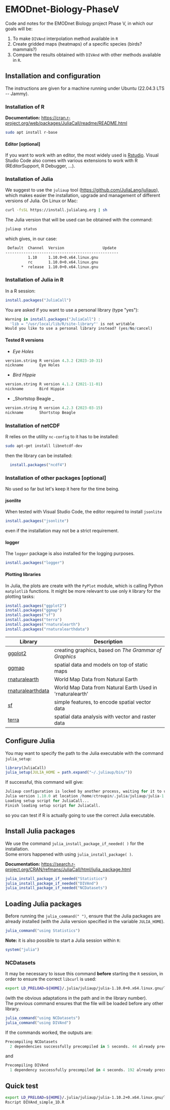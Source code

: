 # EMODnet-Biology-PhaseV

Code and notes for the EMODnet Biology project Phase V, in which our goals will be:
1. To make `DIVAnd` interpolation method available in `R`
2. Create gridded maps (heatmaps) of a specific species (birds? mammals?) 
3. Compare the results obtained with `DIVAnd` with other methods available in `R`. 

## Installation and configuration 

The instructions are given for a machine running under Ubuntu (22.04.3 LTS -- Jammy).

### Installation of R

__Documentation:__ https://cran.r-project.org/web/packages/JuliaCall/readme/README.html

```bash
sudo apt install r-base
```

#### Editor [optional]

If you want to work with an editor, the most widely used is [Rstudio](https://posit.co/download/rstudio-desktop/). Visual Studio Code also comes with various extensions to work with R (REditorSupport, R Debugger, ...). 

### Installation of Julia

We suggest to use the `juliaup` tool (https://github.com/JuliaLang/juliaup), which makes easier the installation, upgrade and management of different versions of Julia. On Linux or Mac:
```bash
curl -fsSL https://install.julialang.org | sh
```
The Julia version that will be used can be obtained with the command:
```bash
juliaup status
```
which gives, in our case:
```bash
 Default  Channel  Version                 Update 
--------------------------------------------------
          1.10     1.10.0+0.x64.linux.gnu         
          rc       1.10.0+0.x64.linux.gnu         
       *  release  1.10.0+0.x64.linux.gnu 
```

### Installation of Julia in R

In a R session:
```R
install.packages("JuliaCall")
```

You are asked if you want to use a personal library (type "yes"):
```R
Warning in install.packages("JuliaCall") :
  'lib = "/usr/local/lib/R/site-library"' is not writable
Would you like to use a personal library instead? (yes/No/cancel) 
```

#### Tested R versions

* _Eye Holes_
```R                         
version.string R version 4.3.2 (2023-10-31)
nickname       Eye Holes
```
* _Bird Hippie_
```R
version.string R version 4.1.2 (2021-11-01)
nickname       Bird Hippie    
```
* _Shortstop Beagle _
```R
version.string R version 4.2.3 (2023-03-15)
nickname       Shortstop Beagle  
```

### Installation of netCDF 

R relies on the utility `nc-config` to it has to be installed:
```bash
sudo apt-get install libnetcdf-dev
```
then the library can be installed:
```R
  install.packages("ncdf4")
```

### Installation of other packages [optional]

No used so far but let's keep it here for the time being.

#### jsonlite
When tested with Visual Studio Code, the editor required to install `jsonlite`
```R
install.packages("jsonlite")
```
even if the installation may not be a strict requirement.

#### logger 
The `logger` package is also installed for the logging purposes.
```R
install.packages("logger")
```

#### Plotting libraries

In Julia, the plots are create with the `PyPlot` module, which is calling Python `matplotlib` functions. It might be more relevant to use only `R` library for the plotting tasks:

```R
install.packages("ggplot2")
install.packages("ggmap")
install.packages("sf")
install.packages("terra")
install.packages("rnaturalearth")
install.packages("rnaturalearthdata")
```

| Library  | Description |
| ------------- | ------------- |
| [ggplot2](https://cran.r-project.org/web/packages/ggplot2/index.html)  | creating graphics, based on _The Grammar of Graphics_  |
| [ggmap](https://cran.r-project.org/web/packages/ggmap/index.html)  | spatial data and models on top of static maps |
| [rnaturalearth](https://cran.r-project.org/web/packages/rnaturalearth/index.html)  | World Map Data from Natural Earth |
| [rnaturalearthdata](https://cran.r-project.org/web/packages/rnaturalearthdata/index.html) | World Map Data from Natural Earth Used in 'rnaturalearth' |
| [sf](https://cran.r-project.org/web/packages/sf/index.html)  | simple features, to encode spatial vector data  |
| [terra](https://cran.r-project.org/web/packages/terra/index.html)  | spatial data analysis with vector and raster data |
  

## Configure Julia

You may want to specify the path to the Julia executable with the command `julia_setup`:
```R
library(JuliaCall)
julia_setup(JULIA_HOME = path.expand("~/.juliaup/bin/"))
```
If successful, this command will give:
```R
Juliaup configuration is locked by another process, waiting for it to unlock.
Julia version 1.10.0 at location /home/ctroupin/.julia/juliaup/julia-1.10.0+0.x64.linux.gnu/bin will be used.
Loading setup script for JuliaCall...
Finish loading setup script for JuliaCall.
```
so you can test if R is actually going to use the correct Julia executable.      

## Install Julia packages

We use the command `julia_install_package_if_needed( )` for the installation.      
Some errors happened with using `julia_install_package( )`.

__Documentation:__ https://search.r-project.org/CRAN/refmans/JuliaCall/html/julia_package.html

```R
julia_install_package_if_needed("Statistics")
julia_install_package_if_needed("DIVAnd")
julia_install_package_if_needed("NCDatasets")
```

## Loading Julia packages

Before running the `julia_command(" ")`, 
ensure that the Julia packages are already installed (with the Julia version specified in the variable `JULIA_HOME`).

```R
julia_command("using Statistics")
```

__Note:__ it is also possible to start a Julia session within `R`:
```R
system("julia")
```

### NCDatasets

It may be necessary to issue this command __before__ starting the `R` session, in order to ensure the correct `libcurl` is used:
```bash
export LD_PRELOAD=${HOME}/.julia/juliaup/julia-1.10.0+0.x64.linux.gnu/lib/julia/libcurl.so.4.8.0
```
(with the obvious adaptations in the path and in the library number).    
The previous command ensures that the file will be loaded before any other library.

```R
julia_command("using NCDatasets")
julia_command("using DIVAnd")
```
If the commands worked, the outputs are:
```R
Precompiling NCDatasets
  2 dependencies successfully precompiled in 5 seconds. 44 already precompiled.
```
and
```R
Precompiling DIVAnd
  1 dependency successfully precompiled in 4 seconds. 192 already precompiled.
```

## Quick test


```bash
export LD_PRELOAD=${HOME}/.julia/juliaup/julia-1.10.2+0.x64.linux.gnu/lib/julia/libcurl.so.4.8.0
Rscript DIVAnd_simple_1D.R
``````
